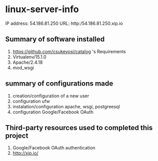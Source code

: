 # linux-server-info

 IP address: 54.186.81.250
 URL: http:/54.186.81.250.xip.io
 
 Summary of software installed
 -----------------------------
 1. https://github.com/csukeyosi/catalog 's Requirements 
 2. Virtualenv/15.1.0
 3. Apache/2.4.18 
 4. mod_wsgi
 
 summary of configurations made
 ------------------------------
 1. creation/configuration of a new user
 2. configuration ufw
 3. instalation/configuration apache, wsgi, postgreesql
 4. configuration Google/Facebook OAuth
 
 Third-party resources used to completed this project
 ----------------------------------------------------
  1. Google/Facebook OAuth authentication
  2. http://xip.io/
